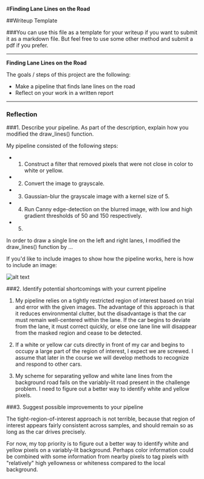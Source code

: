 #**Finding Lane Lines on the Road** 

##Writeup Template

###You can use this file as a template for your writeup if you want to submit it as a markdown file. But feel free to use some other method and submit a pdf if you prefer.

---

**Finding Lane Lines on the Road**

The goals / steps of this project are the following:
* Make a pipeline that finds lane lines on the road
* Reflect on your work in a written report


[//]: # (Image References)

[image1]: ./examples/grayscale.jpg "Grayscale"

---

### Reflection

###1. Describe your pipeline. As part of the description, explain how you modified the draw_lines() function.

My pipeline consisted of the following steps:
* 1. Construct a filter that removed pixels that were not close in color to white or yellow.
* 2. Convert the image to grayscale.
* 3. Gaussian-blur the grayscale image with a kernel size of 5.
* 4. Run Canny edge-detection on the blurred image, with low and high gradient thresholds of 50 and 150 respectively.
* 5. 

In order to draw a single line on the left and right lanes, I modified the draw_lines() function by ...

If you'd like to include images to show how the pipeline works, here is how to include an image: 

![alt text][image1]


###2. Identify potential shortcomings with your current pipeline

1.  My pipeline relies on a tightly restricted region of interest based on trial and error with the given images.  The advantage of this approach is that it reduces environmental clutter, but the disadvantage is that the car must remain well-centered within the lane.  If the car begins to deviate from the lane, it must correct quickly, or else one lane line will disappear from the masked region and cease to be detected.

2.  If a white or yellow car cuts directly in front of my car and begins to occupy a large part of the region of interest, I expect we are screwed.  I assume that later in the course we will develop methods to recognize and respond to other cars.

3.  My scheme for separating yellow and white lane lines from the background road fails on the variably-lit road present in the challenge problem.  I need to figure out a better way to identify white and yellow pixels. 

###3. Suggest possible improvements to your pipeline

The tight-region-of-interest approach is not terrible, because that region of interest appears fairly consistent across samples, and should remain so as long as the car drives precisely.

For now, my top priority is to figure out a better way to identify white and yellow pixels on a variably-lit background.  Perhaps color information could be combined with some information from nearby pixels to tag pixels with "relatively" high yellowness or whiteness compared to the local background.

